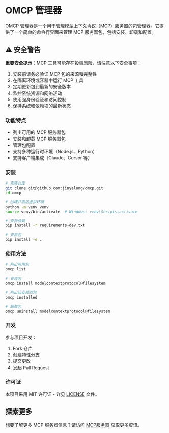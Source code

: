 # OMCP 管理器

OMCP 管理器是一个用于管理模型上下文协议（MCP）服务器的包管理器。它提供了一个简单的命令行界面来管理 MCP 服务器包，包括安装、卸载和配置。

## ⚠️ 安全警告

**重要安全提示**：MCP 工具可能存在投毒风险，请注意以下安全事项：

1. 安装前请务必验证 MCP 包的来源和完整性
2. 在隔离环境或容器中运行 MCP 工具
3. 定期更新包到最新的安全版本
4. 监控系统资源和网络活动
5. 使用强身份验证和访问控制
6. 保持系统和依赖项的最新状态

### 功能特点

- 列出可用的 MCP 服务器包
- 安装和卸载 MCP 服务器包
- 管理包配置
- 支持多种运行时环境（Node.js、Python）
- 支持客户端集成（Claude、Cursor 等）

### 安装

```bash
# 克隆仓库
git clone git@github.com:jinyalong/omcp.git
cd omcp

# 创建并激活虚拟环境
python -m venv venv
source venv/bin/activate  # Windows: venv\Scripts\activate

# 安装依赖
pip install -r requirements-dev.txt

# 安装包
pip install -e .
```

### 使用方法

```bash
# 列出可用包
omcp list

# 安装包
omcp install modelcontextprotocol@filesystem

# 列出已安装的包
omcp installed

# 卸载包
omcp uninstall modelcontextprotocol@filesystem
```

### 开发

参与项目开发：

1. Fork 仓库
2. 创建特性分支
3. 提交更改
4. 发起 Pull Request

### 许可证

本项目采用 MIT 许可证 - 详见 [LICENSE](LICENSE) 文件。

## 探索更多

想要了解更多 MCP 服务器信息？请访问 [MCP服务器](https://mcpservers.cn) 获取更多资讯。 